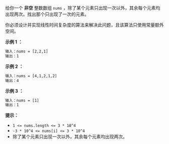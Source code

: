 给你一个 **非空** 整数数组 `nums` ，除了某个元素只出现一次以外，其余每个元素均出现两次。找出那个只出现了一次的元素。

你必须设计并实现线性时间复杂度的算法来解决此问题，且该算法只使用常量额外空间。



**示例 1 ：**

```txt
输入：nums = [2,2,1]
输出：1
```

**示例 2 ：**

```txt
输入：nums = [4,1,2,1,2]
输出：4
```

**示例 3 ：**

```txt
输入：nums = [1]
输出：1
```


**提示：**

-   `1 <= nums.length <= 3 * 10^4`
-   `-3 * 10^4 <= nums[i] <= 3 * 10^4`
-   除了某个元素只出现一次以外，其余每个元素均出现两次。